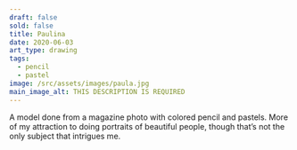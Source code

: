 ```yaml
---
draft: false
sold: false
title: Paulina
date: 2020-06-03
art_type: drawing
tags:
  - pencil
  - pastel
image: /src/assets/images/paula.jpg
main_image_alt: THIS DESCRIPTION IS REQUIRED
---
```

A model done from a magazine photo with colored pencil and pastels. More of my attraction to doing portraits of beautiful people, though that’s not the only subject that intrigues me.